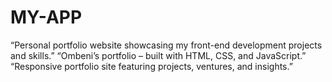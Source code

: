 # MY-APP
“Personal portfolio website showcasing my front-end development projects and skills.”  “Ombeni’s portfolio – built with HTML, CSS, and JavaScript.”  “Responsive portfolio site featuring projects, ventures, and insights.”
